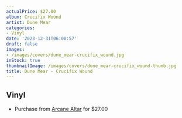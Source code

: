 ```yaml
---
actualPrice: $27.00
album: Crucifix Wound
artist: Dune Mear
categories:
- Vinyl
date: '2023-12-31T06:00:57'
draft: false
images:
- /images/covers/dune_mear-crucifix_wound.jpg
inStock: true
thumbnailImage: /images/covers/dune_mear-crucifix_wound-thumb.jpg
title: Dune Mear - Crucifix Wound
---
```


## Vinyl
* Purchase from [Arcane Altar](https://arcanealtar.bigcartel.com/product/dune-mear-crucifix-wound-12-lp) for $27.00
